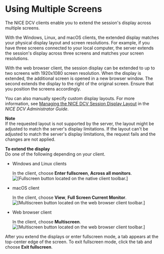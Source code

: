 # Using Multiple Screens<a name="using-multiple-screens"></a>

The NICE DCV clients enable you to extend the session's display across multiple screens\.

With the Windows, Linux, and macOS clients, the extended display matches your physical display layout and screen resolutions\. For example, if you have three screens connected to your local computer, the server extends the session's display across three screens and matches your screen resolutions\.

With the web browser client, the session display can be extended to up to two screens with 1920x1080 screen resolution\. When the display is extended, the additional screen is opened in a new browser window\. The second extends the display to the right of the original screen\. Ensure that you position the screens accordingly\.

You can also manually specify custom display layouts\. For more information, see [ Managing the NICE DCV Session Display Layout](https://docs.aws.amazon.com/dcv/latest/adminguide/managing-session-display.html) in the *NICE DCV Administrator Guide*\.

**Note**  
If the requested layout is not supported by the server, the layout might be adjusted to match the server's display limitations\. If the layout can't be adjusted to match the server's display limitations, the request fails and the changes are not applied\.

**To extend the display**  
Do one of the following depending on your client\.
+ Windows and Linux clients

  In the client, choose **Enter fullscreen**, **Across all monitors**\.  
![\[Fullscreen button located on the native client toolbar.\]](http://docs.aws.amazon.com/dcv/latest/userguide/images/native-extend.png)
+ macOS client

  In the client, choose **View**, **Full Screen Current Monitor**\.  
![\[Multiscreen button located on the web browser client toolbar.\]](http://docs.aws.amazon.com/dcv/latest/userguide/images/macos-extend.png)
+ Web browser client

  In the client, choose **Multiscreen**\.  
![\[Multiscreen button located on the web browser client toolbar.\]](http://docs.aws.amazon.com/dcv/latest/userguide/images/web-extend.png)

After you extend the displays or enter fullscreen mode, a tab appears at the top\-center edge of the screen\. To exit fullscreen mode, click the tab and choose **Exit fullscreen**\.